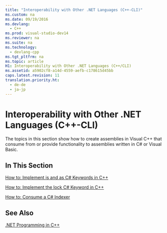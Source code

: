 ```yaml
---
title: "Interoperability with Other .NET Languages (C++-CLI)"
ms.custom: na
ms.date: 09/19/2016
ms.devlang: 
  - C++
ms.prod: visual-studio-dev14
ms.reviewer: na
ms.suite: na
ms.technology: 
  - devlang-cpp
ms.tgt_pltfrm: na
ms.topic: article
H1: Interoperability with Other .NET Languages (C++/CLI)
ms.assetid: a5902cf8-a14d-4559-aefb-c178615d45bb
caps.latest.revision: 11
translation.priority.ht: 
  - de-de
  - ja-jp
---
```

# Interoperability with Other .NET Languages (C++-CLI)
The topics in this section show how to create assemblies in Visual C++ that consume from or provide functionality to assemblies written in C# or Visual Basic.  
  
## In This Section  
 [How to: Implement is and as C# Keywords in C++](../vs140/How-to--Implement-is-and-as-C#-Keywords--C---CLI-.md)  
  
 [How to: Implement the lock C# Keyword in C++](../vs140/How-to--Implement-the-lock-C#-Keyword--C---CLI-.md)  
  
 [How to: Consume a C# Indexer](../vs140/How-to--Consume-a-C#-Indexer--C---CLI-.md)  
  
## See Also  
 [.NET Programming in C++](../vs140/.NET-Programming-with-C---CLI--Visual-C---.md)